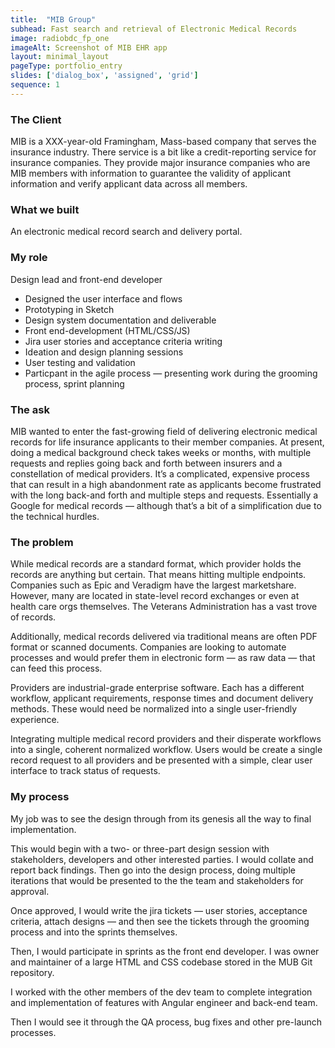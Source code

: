 ```yaml
---
title:  "MIB Group"
subhead: Fast search and retrieval of Electronic Medical Records
image: radiobdc_fp_one
imageAlt: Screenshot of MIB EHR app
layout: minimal_layout
pageType: portfolio_entry
slides: ['dialog_box', 'assigned', 'grid']
sequence: 1
---
```

### The Client

 MIB is a XXX-year-old Framingham, Mass-based company that serves the insurance industry. There service is a bit like a credit-reporting service for insurance companies.  They provide major insurance companies who are MIB members with information to guarantee the validity of applicant information and verify applicant data across all members. 

### What we built

An electronic medical record search and delivery portal. 

### My role

Design lead and front-end developer 
* Designed the user interface and flows
* Prototyping in Sketch
* Design system documentation and deliverable
* Front end-development (HTML/CSS/JS)
* Jira user stories and acceptance criteria writing
* Ideation and design planning sessions
* User testing and validation
* Particpant in the agile process — presenting work during the grooming process, sprint planning


### The ask
MIB wanted to enter the fast-growing field of delivering electronic medical records for life insurance applicants to their member companies. At present, doing a medical background check takes weeks or months, with multiple requests and replies going back and forth between insurers and a constellation of medical providers. It’s a complicated, expensive process that can result in a high abandonment rate as applicants become frustrated with the long back-and forth and multiple steps and requests. Essentially a Google for medical records — although that’s a bit of a simplification due to the technical hurdles. 

### The problem 

While medical records are a standard format, which provider holds the records are anything but certain. That means hitting multiple endpoints. Companies such as Epic and Veradigm have the largest marketshare. However, many are located in state-level record exchanges or even at health care orgs themselves. The Veterans Administration has a vast trove of records. 

Additionally, medical records delivered via traditional means are often PDF format or scanned documents. Companies are looking to automate processes and would prefer them in electronic form — as raw data — that can feed this process. 

Providers are industrial-grade enterprise software. Each has a different workflow,  applicant requirements, response times and document delivery methods. These would need be normalized into a single user-friendly experience. 


Integrating multiple medical record providers and their disperate workflows into a single, coherent normalized workflow. Users would be create a single record request to all providers and be presented with a simple, clear user interface to track status of requests. 

### My process

My job was to see the design through from its genesis all the way to final implementation. 

This would begin with a two- or three-part design session with stakeholders, developers and other interested parties. I would collate and report back findings. Then go into the design process, doing multiple iterations that would be presented to the the team and stakeholders for approval. 

Once approved, I would write the jira tickets — user stories, acceptance criteria, attach designs — and then see the tickets through the grooming process and into the sprints themselves. 

Then, I would participate in sprints as the front end developer. I was owner and maintainer of a large HTML and CSS codebase stored in the MUB Git repository.

I worked with the other members of the dev team to complete integration and implementation of features with Angular engineer and back-end team. 

Then I would see it through the QA process, bug fixes and other pre-launch processes. 


